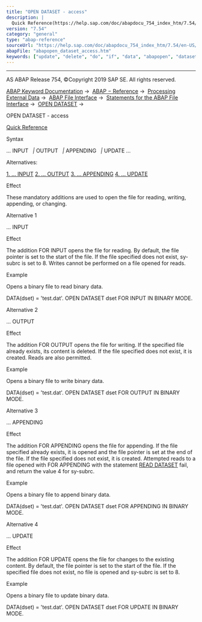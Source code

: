 ```yaml
---
title: "OPEN DATASET - access"
description: |
  Quick Reference(https://help.sap.com/doc/abapdocu_754_index_htm/7.54/en-US/abapopen_dataset_shortref.htm) Syntax ... INPUT  OUTPUT  APPENDING  UPDATE ... Alternatives: 1. ... INPUT(#!ABAP_ALTERNATIVE_1@1@) 2. ... OUTPUT(#!ABAP_ALTERNATIVE_2@2@) 3. ... APPENDING(#!ABAP_ALTERNATIVE
version: "7.54"
category: "general"
type: "abap-reference"
sourceUrl: "https://help.sap.com/doc/abapdocu_754_index_htm/7.54/en-US/abapopen_dataset_access.htm"
abapFile: "abapopen_dataset_access.htm"
keywords: ["update", "delete", "do", "if", "data", "abapopen", "dataset", "access"]
---
```


* * *

AS ABAP Release 754, ©Copyright 2019 SAP SE. All rights reserved.

[ABAP Keyword Documentation](https://help.sap.com/doc/abapdocu_754_index_htm/7.54/en-US/abenabap.htm) →  [ABAP − Reference](https://help.sap.com/doc/abapdocu_754_index_htm/7.54/en-US/abenabap_reference.htm) →  [Processing External Data](https://help.sap.com/doc/abapdocu_754_index_htm/7.54/en-US/abenabap_language_external_data.htm) →  [ABAP File Interface](https://help.sap.com/doc/abapdocu_754_index_htm/7.54/en-US/abenabap_language_files.htm) →  [Statements for the ABAP File Interface](https://help.sap.com/doc/abapdocu_754_index_htm/7.54/en-US/abenfile_interface_statements.htm) →  [OPEN DATASET](https://help.sap.com/doc/abapdocu_754_index_htm/7.54/en-US/abapopen_dataset.htm) → 

OPEN DATASET - access

[Quick Reference](https://help.sap.com/doc/abapdocu_754_index_htm/7.54/en-US/abapopen_dataset_shortref.htm)

Syntax

... INPUT
  *|* OUTPUT
  *|* APPENDING
  *|* UPDATE ...

Alternatives:

[1\. ... INPUT](#!ABAP_ALTERNATIVE_1@1@)
[2\. ... OUTPUT](#!ABAP_ALTERNATIVE_2@2@)
[3\. ... APPENDING](#!ABAP_ALTERNATIVE_3@3@)
[4\. ... UPDATE](#!ABAP_ALTERNATIVE_4@4@)

Effect

These mandatory additions are used to open the file for reading, writing, appending, or changing.

Alternative 1

... INPUT

Effect

The addition FOR INPUT opens the file for reading. By default, the file pointer is set to the start of the file. If the file specified does not exist, sy-subrc is set to 8. Writes cannot be performed on a file opened for reads.

Example

Opens a binary file to read binary data.

DATA(dset) = 'test.dat'.
OPEN DATASET dset FOR INPUT IN BINARY MODE.

Alternative 2

... OUTPUT

Effect

The addition FOR OUTPUT opens the file for writing. If the specified file already exists, its content is deleted. If the file specified does not exist, it is created. Reads are also permitted.

Example

Opens a binary file to write binary data.

DATA(dset) = 'test.dat'.
OPEN DATASET dset FOR OUTPUT IN BINARY MODE.

Alternative 3

... APPENDING

Effect

The addition FOR APPENDING opens the file for appending. If the file specified already exists, it is opened and the file pointer is set at the end of the file. If the file specified does not exist, it is created. Attempted reads to a file opened with FOR APPENDING with the statement [READ DATASET](https://help.sap.com/doc/abapdocu_754_index_htm/7.54/en-US/abapread_dataset.htm) fail, and return the value 4 for sy-subrc.

Example

Opens a binary file to append binary data.

DATA(dset) = 'test.dat'.
OPEN DATASET dset FOR APPENDING IN BINARY MODE.

Alternative 4

... UPDATE

Effect

The addition FOR UPDATE opens the file for changes to the existing content. By default, the file pointer is set to the start of the file. If the specified file does not exist, no file is opened and sy-subrc is set to 8.

Example

Opens a binary file to update binary data.

DATA(dset) = 'test.dat'.
OPEN DATASET dset FOR UPDATE IN BINARY MODE.
